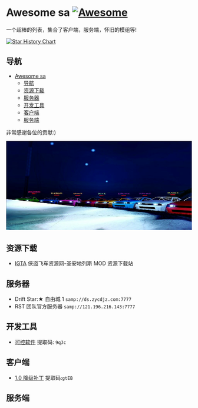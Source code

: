 # Awesome sa [![Awesome](https://awesome.re/badge-flat2.svg)](https://awesome.re)

一个超棒的列表，集合了客户端，服务端，怀旧的模组等!

[![Star History Chart](https://api.star-history.com/svg?repos=racespeedtime/awesome-sa&type=Date)](https://star-history.com/#racespeedtime/awesome-sa&Date)

## 导航

- [Awesome sa ](#awesome-sa-)
  - [导航](#导航)
  - [资源下载](#资源下载)
  - [服务器](#服务器)
  - [开发工具](#开发工具)
  - [客户端](#客户端)
  - [服务端](#服务端)

非常感谢各位的贡献:)

![image](./intro.jpg)

## 资源下载

- [IGTA](http://www.igta.vip) 侠盗飞车资源网-圣安地列斯 MOD 资源下载站

## 服务器

- Drift Star:★ 自由城 1 `samp://ds.zycdjz.com:7777`
- RST 团队官方服务器 `samp://121.196.216.143:7777`

## 开发工具

- [可控软件](https://www.123pan.com/s/PmYcVv-t9At.html) 提取码: `9qJc`

## 客户端

- [1.0 降级补丁](https://www.123pan.com/s/PmYcVv-i9At.html) 提取码:`gtEB`

## 服务端
